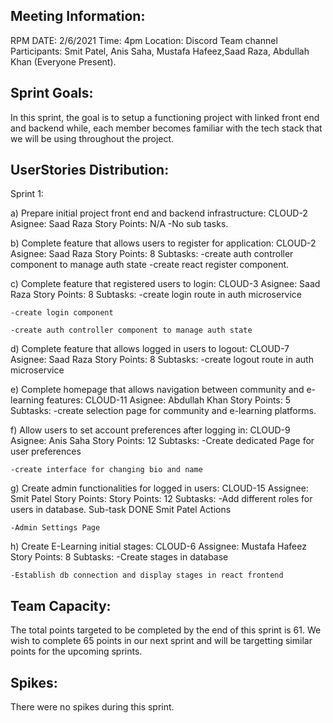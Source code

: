 ## Meeting Information:

RPM DATE: 2/6/2021 
Time: 4pm 
Location: Discord Team channel
Participants: Smit Patel, Anis Saha, Mustafa Hafeez,Saad Raza, Abdullah Khan (Everyone Present).

## Sprint Goals:

In this sprint, the goal is to setup a functioning project with linked front end and 
backend while, each member becomes familiar with the tech stack that we will be using 
throughout the project.

## UserStories Distribution:

Sprint 1:

a) Prepare initial project front end and backend infrastructure: CLOUD-2 Asignee: Saad Raza Story Points: N/A
	-No sub tasks.

b) Complete feature that allows users to register for application: CLOUD-2 Asignee: Saad Raza Story Points: 8
 	Subtasks:
        -create auth controller component to manage auth state 
	-create react register component.

c) Complete feature that registered users to login: CLOUD-3 Asignee: Saad Raza Story Points: 8 
	Subtasks:
	-create login route in auth microservice 	

	-create login component 	

	-create auth controller component to manage auth state
     
d) Complete feature that allows logged in users to logout: CLOUD-7 Asignee:  Saad Raza Story Points: 8
	Subtasks:
	-create logout route in auth microservice

e) Complete homepage that allows navigation between community and e-learning features: CLOUD-11 Asignee: Abdullah Khan Story Points: 5
	Subtasks:
	-create selection page for community and e-learning platforms.

f) Allow users to set account preferences after logging in: CLOUD-9 Asignee: Anis Saha Story Points: 12
	Subtasks:
	-Create dedicated Page for user preferences 	

	-create interface for changing bio and name

g) Create admin functionalities for logged in users: CLOUD-15 Assignee: Smit Patel Story Points: Story Points: 12
	Subtasks:
	-Add different roles for users in database. 	Sub-task 	DONE 	Smit Patel 	Actions

	-Admin Settings Page

h) Create E-Learning initial stages: CLOUD-6 Assignee: Mustafa Hafeez Story Points: 8
	Subtasks:
	-Create stages in database 	

	-Establish db connection and display stages in react frontend

## Team Capacity: 

The total points targeted to be completed by the end of this sprint is 61. We wish to complete 65 points in our next sprint
and will be targetting similar points for the upcoming sprints.

## Spikes:

There were no spikes during this sprint.